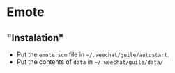 # Emote

## "Instalation"
+ Put the `emote.scm` file in `~/.weechat/guile/autostart`.
+ Put the contents of `data` in `~/.weechat/guile/data/`



